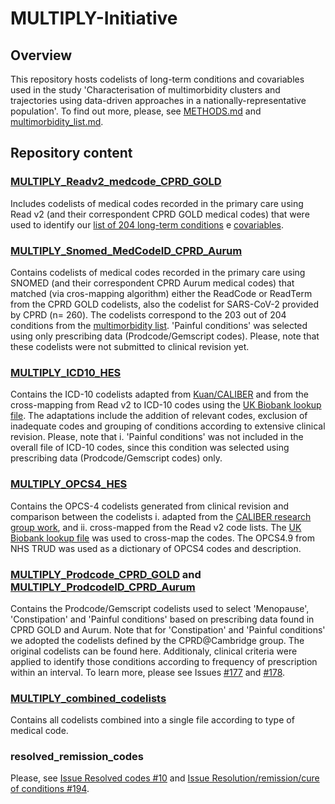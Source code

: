 # MULTIPLY-Initiative
## Overview
This repository hosts codelists of long-term conditions and covariables used in the study 'Characterisation of multimorbidity clusters and trajectories using data-driven approaches in a nationally-representative population'. To find out more, please, see [METHODS.md](https://github.com/f-eto/MULTIPLY-Initiative/blob/main/METHODS.md) and [multimorbidity_list.md](https://github.com/f-eto/MULTIPLY-Initiative/blob/main/multimorbidity_list.md).
>
>
## Repository content
>
> 
### [MULTIPLY_Readv2_medcode_CPRD_GOLD](https://github.com/f-eto/MULTIPLY-Initiative/tree/main/MULTIPLY_Readv2_medcode_CPRD_GOLD)
Includes codelists of medical codes recorded in the primary care using Read v2 (and their correspondent CPRD GOLD medical codes) that were used to identify our [list of 204 long-term conditions](https://github.com/f-eto/MULTIPLY-Initiative/blob/main/multimorbidity_list.md) e [covariables](https://github.com/f-eto/MULTIPLY-Initiative/blob/main/covariables_list.md). 
>
>
### [MULTIPLY_Snomed_MedCodeID_CPRD_Aurum](https://github.com/f-eto/MULTIPLY-Initiative/tree/main/MULTIPLY_Snomed_MedCodeID_CPRD_Aurum)
Contains codelists of medical codes recorded in the primary care using SNOMED (and their correspondent CPRD Aurum medical codes) that matched (via cros-mapping algorithm) either the ReadCode or ReadTerm from the CPRD GOLD codelists, also the codelist for SARS-CoV-2 provided by CPRD (n= 260). The codelists correspond to the 203 out of 204 conditions from the [multimorbidity list](https://github.com/f-eto/qmul-multimorbidity/blob/codesets-included-conditions/multimorbidity_list.md). 'Painful conditions' was selected using only prescribing data (Prodcode/Gemscript codes). Please, note that these codelists were not submitted to clinical revision yet. 
>
>
### [MULTIPLY_ICD10_HES](https://github.com/f-eto/MULTIPLY-Initiative/tree/main/MULTIPLY_ICD10_HES)
Contains the ICD-10 codelists adapted from [Kuan/CALIBER](https://www.caliberresearch.org/portal/phenotypes/chronological-map) and from the cross-mapping from Read v2 to ICD-10 codes using the [UK Biobank lookup file](https://biobank.ctsu.ox.ac.uk/crystal/refer.cgi?id=592). The adaptations include the addition of relevant codes, exclusion of inadequate codes and grouping of conditions according to extensive clinical revision. Please, note that i. 'Painful conditions' was not included in the overall file of ICD-10 codes, since this condition was selected using prescribing data (Prodcode/Gemscript codes) only.
>
> 
### [MULTIPLY_OPCS4_HES](https://github.com/f-eto/MULTIPLY-Initiative/tree/main/MULTIPLY_OPCS4_HES)
Contains the OPCS-4 codelists generated from clinical revision and comparison between the codelists i. adapted from the [CALIBER research group work](https://www.caliberresearch.org/portal/phenotypes/chronological-map), and ii. cross-mapped from the Read v2 code lists. The [UK Biobank lookup file](https://biobank.ctsu.ox.ac.uk/crystal/refer.cgi?id=592) was used to cross-map the codes. The OPCS4.9 from NHS TRUD was used as a dictionary of OPCS4 codes and description. 
> 
> 
### [MULTIPLY_Prodcode_CPRD_GOLD](https://github.com/f-eto/MULTIPLY-Initiative/tree/main/MULTIPLY_Prodcode_CPRD_GOLD) and [MULTIPLY_ProdcodeID_CPRD_Aurum](https://github.com/f-eto/MULTIPLY-Initiative/tree/main/MULTIPLY_ProdcodeID_CPRD_Aurum)
Contains the Prodcode/Gemscript codelists used to select 'Menopause', 'Constipation' and 'Painful conditions' based on prescribing data found in CPRD GOLD and Aurum. Note that for 'Constipation' and 'Painful conditions' we adopted the codelists defined by the CPRD@Cambridge group. The original codelists can be found here. Additionaly, clinical criteria were applied to identify those conditions according to frequency of prescription within an interval. To learn more, please see Issues [#177](https://github.com/f-eto/MULTIPLY-Initiative/issues/177) and [#178](https://github.com/f-eto/MULTIPLY-Initiative/issues/178). 
>
>
### [MULTIPLY_combined_codelists](https://github.com/f-eto/MULTIPLY-Initiative/tree/main/MULTIPLY_combined_codelists)
>
Contains all codelists combined into a single file according to type of medical code.
>
> 
### resolved_remission_codes
Please, see [Issue Resolved codes #10](https://github.com/f-eto/qmul-multimorbidity/issues/10) and [Issue Resolution/remission/cure of conditions #194](https://github.com/f-eto/qmul-multimorbidity/issues/194).



